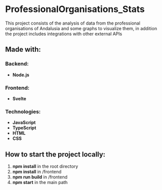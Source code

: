 # ProfessionalOrganisations_Stats
This project consists of the analysis of data from the professional organisations of Andalusia and some graphs to visualize them, in addition the project includes integrations with other external APIs

## Made with:
### Backend: 
- **Node.js**

### Frontend:
- **Svelte**

### Technologies:
- **JavaScript**
- **TypeScript**
- **HTML**
- **CSS**

## How to start the project locally:
1. **npm install** in the root directory
2. **npm install** in /frontend
3. **npm run build** in /frontend
4. **npm start** in the main path
